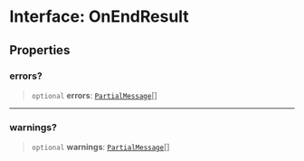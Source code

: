 # Interface: OnEndResult

## Properties

### errors?

> `optional` **errors**: [`PartialMessage`](PartialMessage.md)[]

***

### warnings?

> `optional` **warnings**: [`PartialMessage`](PartialMessage.md)[]
